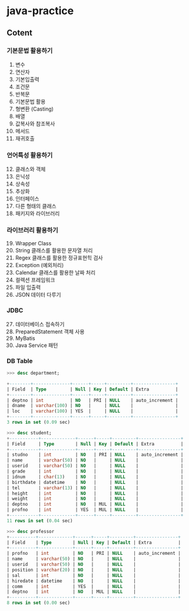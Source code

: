 # java-practice
## Cotent
### 기본문법 활용하기
1. 변수
2. 연산자
3. 기본입출력
4. 조건문
5. 반복문
6. 기본문법 활용
7. 형변환 (Casting)
8. 배열
9. 값복사와 참조복사
10. 메서드
11. 재귀호출

### 언어특성 활용하기
12. 클래스와 객체
13. 은닉성
14. 상속성
15. 추상화
16. 인터페이스
17. 다른 형태의 클래스
18. 패키지와 라이브러리

### 라이브러리 활용하기
19. Wrapper Class
20. String 클래스를 활용한 문자열 처리
21. Regex 클래스를 활용한 정규표현힉 검사
22. Exception (예외처리)
23. Calendar 클래스를 활용한 날짜 처리
24. 컬렉션 프레임워크
25. 파일 입출력
26. JSON 데이터 다루기

### JDBC
27. 데이터베이스 접속하기
28. PreparedStatement 객체 사용
29. MyBatis
30. Java Service 패턴



### DB Table
```sql
>>> desc department;

+--------+--------------+------+-----+---------+----------------+
| Field  | Type         | Null | Key | Default | Extra          |
+--------+--------------+------+-----+---------+----------------+
| deptno | int          | NO   | PRI | NULL    | auto_increment |
| dname  | varchar(100) | NO   |     | NULL    |                |
| loc    | varchar(100) | YES  |     | NULL    |                |
+--------+--------------+------+-----+---------+----------------+
3 rows in set (0.09 sec)
```

```sql
>>> desc student;
+-----------+-------------+------+-----+---------+----------------+
| Field     | Type        | Null | Key | Default | Extra          |
+-----------+-------------+------+-----+---------+----------------+
| studno    | int         | NO   | PRI | NULL    | auto_increment |
| name      | varchar(50) | NO   |     | NULL    |                |
| userid    | varchar(50) | NO   |     | NULL    |                |
| grade     | int         | NO   |     | NULL    |                |
| idnum     | char(13)    | NO   |     | NULL    |                |
| birthdate | datetime    | NO   |     | NULL    |                |
| tel       | varchar(13) | NO   |     | NULL    |                |
| height    | int         | NO   |     | NULL    |                |
| weight    | int         | NO   |     | NULL    |                |
| deptno    | int         | NO   | MUL | NULL    |                |
| profno    | int         | YES  | MUL | NULL    |                |
+-----------+-------------+------+-----+---------+----------------+
11 rows in set (0.04 sec)
```

```sql
>>> desc professor
+----------+-------------+------+-----+---------+----------------+
| Field    | Type        | Null | Key | Default | Extra          |
+----------+-------------+------+-----+---------+----------------+
| profno   | int         | NO   | PRI | NULL    | auto_increment |
| name     | varchar(50) | NO   |     | NULL    |                |
| userid   | varchar(50) | NO   |     | NULL    |                |
| position | varchar(20) | NO   |     | NULL    |                |
| sal      | int         | NO   |     | NULL    |                |
| hiredate | datetime    | NO   |     | NULL    |                |
| comm     | int         | YES  |     | NULL    |                |
| deptno   | int         | NO   | MUL | NULL    |                |
+----------+-------------+------+-----+---------+----------------+
8 rows in set (0.00 sec)
```